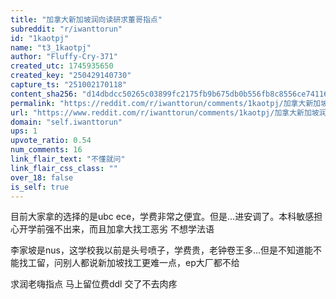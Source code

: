 ```yaml
---
title: "加拿大新加坡润向读研求董哥指点"
subreddit: "r/iwanttorun"
id: "1kaotpj"
name: "t3_1kaotpj"
author: "Fluffy-Cry-371"
created_utc: 1745935650
created_key: "250429140730"
capture_ts: "251002170118"
content_sha256: "d14dbdcc50265c03899fc2175fb9b675db0b556fb8c8556ce7411635ada441fb"
permalink: "https://reddit.com/r/iwanttorun/comments/1kaotpj/加拿大新加坡润向读研求董哥指点/"
url: "https://www.reddit.com/r/iwanttorun/comments/1kaotpj/加拿大新加坡润向读研求董哥指点/"
domain: "self.iwanttorun"
ups: 1
upvote_ratio: 0.54
num_comments: 16
link_flair_text: "不懂就问"
link_flair_css_class: ""
over_18: false
is_self: true
---
```


目前大家拿的选择的是ubc
ece，学费非常之便宜。但是…进安调了。本科敏感担心开学前强不出来，而且加拿大找工恶劣
不想学法语

李家坡是nus，这学校我以前是头号喷子，学费贵，老钟卷王多…但是不知道能不能找工留，问别人都说新加坡找工更难一点，ep大厂都不给

求润老嗨指点 马上留位费ddl 交了不去肉疼
